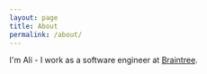 ```yaml
---
layout: page
title: About
permalink: /about/
---
```


I'm Ali - I work as a software engineer at [Braintree](https://developer.braintreepayments.com).
